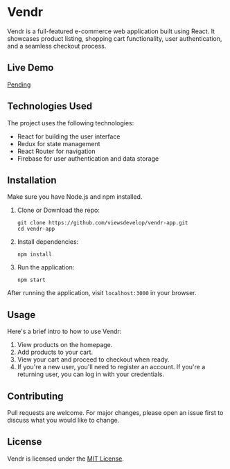 # Vendr

Vendr is a full-featured e-commerce web application built using React. It showcases product listing, shopping cart functionality, user authentication, and a seamless checkout process.

## Live Demo

[Pending](#)

## Technologies Used

The project uses the following technologies:

- React for building the user interface
- Redux for state management
- React Router for navigation
- Firebase for user authentication and data storage

## Installation

Make sure you have Node.js and npm installed.

1. Clone or Download the repo:

   ```
   git clone https://github.com/viewsdevelop/vendr-app.git
   cd vendr-app
   ```

2. Install dependencies:

   ```
   npm install
   ```

3. Run the application:
   ```
   npm start
   ```

After running the application, visit `localhost:3000` in your browser.

## Usage

Here's a brief intro to how to use Vendr:

1. View products on the homepage.
2. Add products to your cart.
3. View your cart and proceed to checkout when ready.
4. If you're a new user, you'll need to register an account. If you're a returning user, you can log in with your credentials.

## Contributing

Pull requests are welcome. For major changes, please open an issue first to discuss what you would like to change.

## License

Vendr is licensed under the [MIT License](https://choosealicense.com/licenses/mit/).

